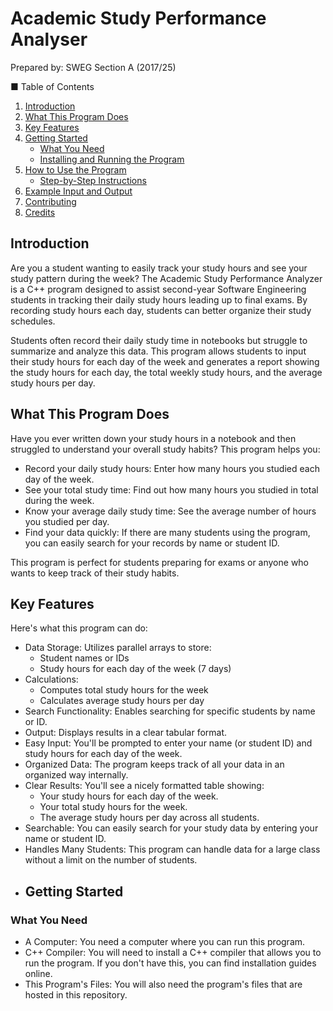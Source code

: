 # Academic Study Performance Analyser 
Prepared by: SWEG Section A (2017/25)

■ Table of Contents

1. [Introduction](#introduction)
2. [What This Program Does](#what-this-program-does)
3. [Key Features](#key-features)
4. [Getting Started](#getting-started)
   - [What You Need](#what-you-need)
   - [Installing and Running the Program](#installing-and-running-the-program)
5. [How to Use the Program](#how-to-use-the-program)
   - [Step-by-Step Instructions](#step-by-step-instructions)
6. [Example Input and Output](#example-input-and-output)
7. [Contributing](#contributing)
8. [Credits](#credits)

## Introduction

Are you a student wanting to easily track your study hours and see your study pattern during the week? The Academic Study Performance Analyzer is a C++ program designed to assist second-year Software Engineering students in tracking their daily study hours leading up to final exams. By recording study hours each day, students can better organize their study schedules.

Students often record their daily study time in notebooks but struggle to summarize and analyze this data. This program allows students to input their study hours for each day of the week and generates a report showing the study hours for each day, the total weekly study hours, and the average study hours per day.

## What This Program Does

Have you ever written down your study hours in a notebook and then struggled to understand your overall study habits? This program helps you:

- Record your daily study hours: Enter how many hours you studied each day of the week.
- See your total study time: Find out how many hours you studied in total during the week.
- Know your average daily study time: See the average number of hours you studied per day.
- Find your data quickly: If there are many students using the program, you can easily search for your records by name or student ID.

This program is perfect for students preparing for exams or anyone who wants to keep track of their study habits.
## Key Features

Here's what this program can do:

- Data Storage: Utilizes parallel arrays to store:
  - Student names or IDs
  - Study hours for each day of the week (7 days)
- Calculations:
  - Computes total study hours for the week
  - Calculates average study hours per day
- Search Functionality: Enables searching for specific students by name or ID.
- Output: Displays results in a clear tabular format.
- Easy Input: You'll be prompted to enter your name (or student ID) and study hours for each day of the week.
- Organized Data: The program keeps track of all your data in an organized way internally.
- Clear Results: You'll see a nicely formatted table showing:
  - Your study hours for each day of the week.
  - Your total study hours for the week.
  - The average study hours per day across all students.
- Searchable: You can easily search for your study data by entering your name or student ID.
- Handles Many Students: This program can handle data for a large class without a limit on the number of students.
- ## Getting Started

### What You Need

- A Computer: You need a computer where you can run this program.
- C++ Compiler: You will need to install a C++ compiler that allows you to run the program. If you don't have this, you can find installation guides online.
- This Program's Files: You will also need the program's files that are hosted in this repository.
